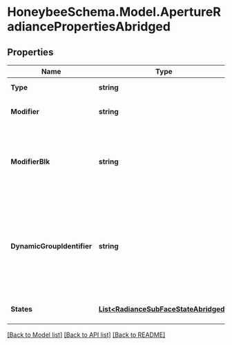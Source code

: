 
# HoneybeeSchema.Model.ApertureRadiancePropertiesAbridged

## Properties

Name | Type | Description | Notes
------------ | ------------- | ------------- | -------------
**Type** | **string** |  | [optional] [readonly] [default to "ApertureRadiancePropertiesAbridged"]
**Modifier** | **string** | A string for a Honeybee Radiance Modifier (default: None). | [optional] 
**ModifierBlk** | **string** | A string for a Honeybee Radiance Modifier to be used in direct solar simulations and in isolation studies (assessingthe contribution of individual objects) (default: None). | [optional] 
**DynamicGroupIdentifier** | **string** | An optional string to note the dynamic group &#39;             &#39;to which the Aperture is a part of. Apertures sharing the same &#39;             &#39;dynamic_group_identifier will have their states change in unison. &#39;             &#39;If None, the Aperture is assumed to be static. (default: None). | [optional] 
**States** | [**List&lt;RadianceSubFaceStateAbridged&gt;**](RadianceSubFaceStateAbridged.md) | An optional list of abridged states (default: None). | [optional] 

[[Back to Model list]](../README.md#documentation-for-models)
[[Back to API list]](../README.md#documentation-for-api-endpoints)
[[Back to README]](../README.md)

